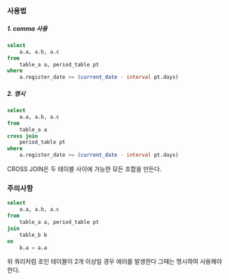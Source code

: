 ### 사용법
##### 1. comma 사용
```sql
select
	a.a, a.b, a.c
from
	table_a a, period_table pt
where
	a.register_date >= (current_date - interval pt.days)
```

##### 2. 명시
```sql
select
	a.a, a.b, a.c
from
	table_a a
cross join 
	period_table pt
where
	a.register_date >= (current_date - interval pt.days)
```

CROSS JOIN은 두 테이블 사이에 가능한 모든 조합을 만든다.

### 주의사항
```sql
select
	a.a, a.b, a.c
from
	table_a a, period_table pt
join
	table_b b
on
	b.a = a.a
```

위 쿼리처럼 조인 테이블이 2개 이상일 경우 에러를 발생한다 그때는 명시하여 사용해야 한다.